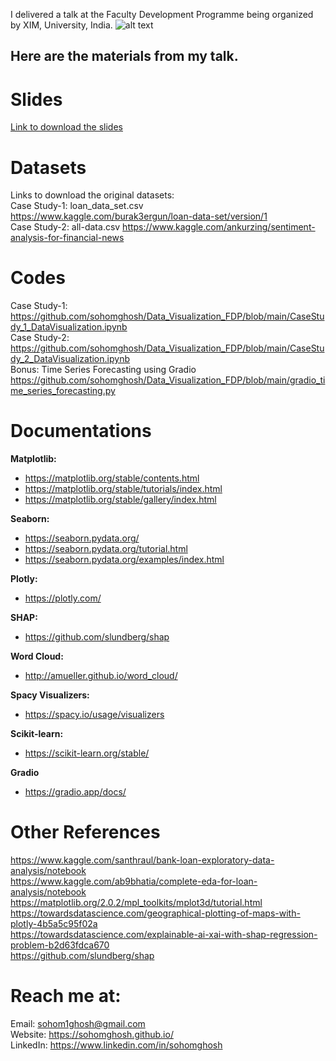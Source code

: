 I delivered a talk at the Faculty Development Programme being organized by XIM, University, India.
![alt text](https://github.com/sohomghosh/Data_Visualization_FDP/raw/main/FDP%20on%20DSA%20Speakers_XIM%20University.png)

## Here are the materials from my talk.

# Slides 
[Link to download the slides](https://github.com/sohomghosh/Data_Visualization_FDP/blob/main/Data%20Analytics%20and%20Visualisation%20%40%20HIT%2C%20Haldia.pdf)


# Datasets
Links to download the original datasets: <br>
Case Study-1: loan_data_set.csv https://www.kaggle.com/burak3ergun/loan-data-set/version/1 <br>
Case Study-2: all-data.csv https://www.kaggle.com/ankurzing/sentiment-analysis-for-financial-news

# Codes
Case Study-1: https://github.com/sohomghosh/Data_Visualization_FDP/blob/main/CaseStudy_1_DataVisualization.ipynb <br>
Case Study-2: https://github.com/sohomghosh/Data_Visualization_FDP/blob/main/CaseStudy_2_DataVisualization.ipynb <br>
Bonus: Time Series Forecasting using Gradio https://github.com/sohomghosh/Data_Visualization_FDP/blob/main/gradio_time_series_forecasting.py

# Documentations

**Matplotlib:**

*   https://matplotlib.org/stable/contents.html
*   https://matplotlib.org/stable/tutorials/index.html
*   https://matplotlib.org/stable/gallery/index.html

**Seaborn:**

*   https://seaborn.pydata.org/
*   https://seaborn.pydata.org/tutorial.html
*   https://seaborn.pydata.org/examples/index.html

**Plotly:**
*   https://plotly.com/

**SHAP:**
*   https://github.com/slundberg/shap

**Word Cloud:**
*   http://amueller.github.io/word_cloud/

**Spacy Visualizers:**
*   https://spacy.io/usage/visualizers

**Scikit-learn:**
*   https://scikit-learn.org/stable/

**Gradio**
*   https://gradio.app/docs/

# Other References
https://www.kaggle.com/santhraul/bank-loan-exploratory-data-analysis/notebook <br>
https://www.kaggle.com/ab9bhatia/complete-eda-for-loan-analysis/notebook <br>
https://matplotlib.org/2.0.2/mpl_toolkits/mplot3d/tutorial.html <br>
https://towardsdatascience.com/geographical-plotting-of-maps-with-plotly-4b5a5c95f02a <br>
https://towardsdatascience.com/explainable-ai-xai-with-shap-regression-problem-b2d63fdca670 <br>
https://github.com/slundberg/shap

# Reach me at:
Email: sohom1ghosh@gmail.com <br>
Website: https://sohomghosh.github.io/ <br>
LinkedIn: https://www.linkedin.com/in/sohomghosh 
